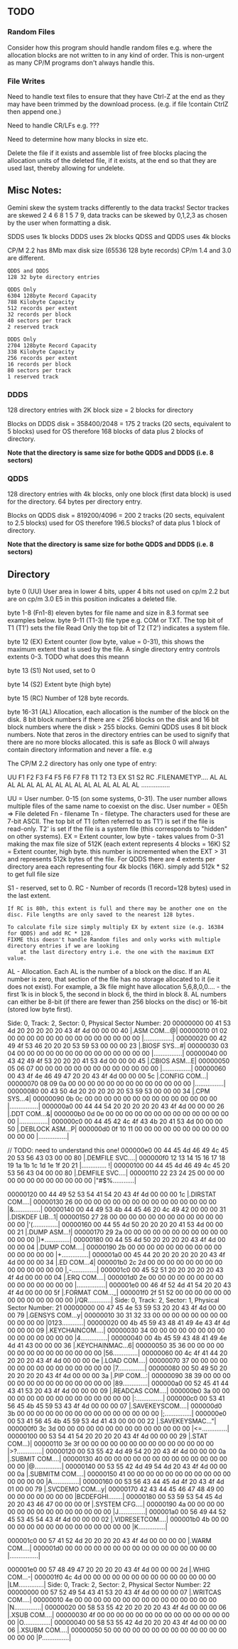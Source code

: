 ## TODO

### Random Files

Consider how this program should handle random files e.g. where the allocation blocks are not written to in any kind of order. This is non-urgent as many CP/M programs don't always handle this.
  
### File Writes

Need to handle text files to ensure that they have Ctrl-Z at the end as they may have been trimmed by the download process.
(e.g. if file !contain CtrlZ then append one.)

Need to handle CR/LFs e.g. ???

Need to determine how many blocks in size etc. 

Delete the file if it exists and assemble list of free blocks placing the allocation units of the deleted file, if it exists, at the end so that they are used last, thereby allowing for undelete.

## Misc Notes:

Gemini skew the system tracks differently to the data tracks! Sector trackes are skewed 2 4 6 8 1 5 7 9, data tracks can be skewed by 0,1,2,3 as chosen by the user when formatting a disk.

SDDS uses 1k blocks
DDDS uses 2k blocks
QDSS and QDDS uses 4k blocks

CP/M 2.2 has 8Mb max disk size (65536 128 byte records) CP/m 1.4 and 3.0 are different.

    
    
    QDDS and DDDS
    128 32 byte directory entries
    
    QDDS Only
    6304 128byte Record Capacity
    788 Kilobyte Capacity
    512 records per extent
    32 records per block
    40 sectors per track
    2 reserved track
    
    DDDS Only
    2704 128byte Record Capacity
    338 Kilobyte Capacity
    256 records per extent
    16 records per block
    80 sectors per track
    1 reserved track



### DDDS

128 directory entries with 2K block size = 2 blocks for directory

Blocks on DDDS disk =  358400/2048 = 175
2 tracks (20 sects, equivalent to 5 blocks) used for OS therefore 168 blocks of data plus 2 blocks of directory.

__Note that the directory is same size for bothe QDDS and DDDS (i.e. 8 sectors)__

### QDDS

128 directory entries with 4k blocks, only one block (first data block) is used for the directory. 64 bytes per directory entry.

Blocks on QDDS disk =  819200/4096 = 200
2 tracks (20 sects, equivalent to 2.5 blocks) used for OS therefore 196.5 blocks? of data plus 1 block of directory.

__Note that the directory is same size for bothe QDDS and DDDS (i.e. 8 sectors)__

## Directory

byte 0	(UU)		User area in lower 4 bits, upper 4 bits not used on cp/m 2.2 but are on cp/m 3.0
					E5 in this position indicates a deleted file.

byte 1-8 (Fn1-8) 	eleven bytes for file name and size in 8.3 format see examples below.
byte 9-11 (T1-3) 	file type e.g. COM or TXT. The top bit of T1 (T1') sets the file Read Only the top bit of T2 (T2')
					indicates a system file.

byte 12 (EX)		Extent counter (low byte, value = 0-31), this shows the maximum extent that is used by the file. A single directory entry controls extents 0-3. TODO what does this meann

byte 13 (S1)		Not used, set to 0

byte 14 (S2)		Extent byte  (high byte)

byte 15 (RC)		Number of 128 byte records.

byte 16-31 (AL)		Allocation, each allocation is the number of the block on the disk. 8 bit block numbers if there
					are < 256 blocks on the disk and 16 bit block numbers where the disk > 255 blocks. Gemini QDDS
					uses 8 bit block numbers. Note that zeros in the directory entries can be used to signify that
					there are no more blocks allocated. this is safe as Block 0 will always contain directory
					information and never a file.
e.g

The CP/M 2.2 directory has only one type of entry:

UU F1 F2 F3 F4 F5 F6 F7 F8 T1 T2 T3 EX S1 S2 RC   .FILENAMETYP....
AL AL AL AL AL AL AL AL AL AL AL AL AL AL AL AL   ................

UU = User number. 0-15 (on some systems, 0-31). The user number allows multiple
    files of the same name to coexist on the disc.
     User number = 0E5h => File deleted
Fn - filename
Tn - filetype. The characters used for these are 7-bit ASCII.
       The top bit of T1 (often referred to as T1') is set if the file is
     read-only.
       T2' is set if the file is a system file (this corresponds to "hidden" on
     other systems).
EX = Extent counter, low byte - takes values from 0-31 making the max file size of 512K (each extent represents 4 blocks = 16K)
S2 = Extent counter, high byte. this number is incremented when the EXT > 31 and represents 512k bytes of the file.
		For QDDS there are 4 extents per directory area each representing four 4k blocks (16K).
		simply add 512k * S2 to get full file size

S1 - reserved, set to 0.
RC - Number of records (1 record=128 bytes) used in the last extent.

    If RC is 80h, this extent is full and there may be another one on the
    disc. File lengths are only saved to the nearest 128 bytes.

	To calculate file size simply multiply EX by extent size (e.g. 16384 for QDDS) and add RC * 128.
	FIXME this doesn't handle Random files and only works with multiple directory entries if we are looking
		at the last directory entry i.e. the one with the maximum EXT value.

AL - Allocation. Each AL is the number of a block on the disc. If an AL
    number is zero, that section of the file has no storage allocated to it
    (ie it does not exist). For example, a 3k file might have allocation
    5,6,8,0,0.... - the first 1k is in block 5, the second in block 6, the
    third in block 8.
     AL numbers can either be 8-bit (if there are fewer than 256 blocks on the
    disc) or 16-bit (stored low byte first).

Side: 0, Track: 2, Sector: 0, Physical Sector Number: 20
00000000  00 41 53 4d 20 20 20 20  20 43 4f 4d 00 00 00 40  |.ASM     COM...@|
00000010  01 02 00 00 00 00 00 00  00 00 00 00 00 00 00 00  |................|
00000020  00 42 49 4f 53 46 20 20  20 53 59 53 00 00 00 23  |.BIOSF   SYS...#|
00000030  03 04 00 00 00 00 00 00  00 00 00 00 00 00 00 00  |................|
00000040  00 43 42 49 4f 53 20 20  20 41 53 4d 00 00 00 45  |.CBIOS   ASM...E|
00000050  05 06 07 00 00 00 00 00  00 00 00 00 00 00 00 00  |................|
00000060  00 43 4f 4e 46 49 47 20  20 43 4f 4d 00 00 00 5c  |.CONFIG  COM...\|
00000070  08 09 0a 00 00 00 00 00  00 00 00 00 00 00 00 00  |................|
00000080  00 43 50 4d 20 20 20 20  20 53 59 53 00 00 00 34  |.CPM     SYS...4|
00000090  0b 0c 00 00 00 00 00 00  00 00 00 00 00 00 00 00  |................|
000000a0  00 44 44 54 20 20 20 20  20 43 4f 4d 00 00 00 26  |.DDT     COM...&|
000000b0  0d 0e 00 00 00 00 00 00  00 00 00 00 00 00 00 00  |................|
000000c0  00 44 45 42 4c 4f 43 4b  20 41 53 4d 00 00 00 50  |.DEBLOCK ASM...P|
000000d0  0f 10 11 00 00 00 00 00  00 00 00 00 00 00 00 00  |................|

// TODO: need to understand this one!
000000e0  00 44 45 4d 46 49 4c 45  20 53 56 43 03 00 00 80  |.DEMFILE SVC....|
000000f0  12 13 14 15 16 17 18 19  1a 1b 1c 1d 1e 1f 20 21  |.............. !|
00000100  00 44 45 4d 46 49 4c 45  20 53 56 43 04 00 00 80  |.DEMFILE SVC....|
00000110  22 23 24 25 00 00 00 00  00 00 00 00 00 00 00 00  |"#$%............|

00000120  00 44 49 52 53 54 41 54  20 43 4f 4d 00 00 00 1c  |.DIRSTAT COM....|
00000130  26 00 00 00 00 00 00 00  00 00 00 00 00 00 00 00  |&...............|
00000140  00 44 49 53 4b 44 45 46  20 4c 49 42 00 00 00 31  |.DISKDEF LIB...1|
00000150  27 28 00 00 00 00 00 00  00 00 00 00 00 00 00 00  |'(..............|
00000160  00 44 55 4d 50 20 20 20  20 41 53 4d 00 00 00 21  |.DUMP    ASM...!|
00000170  29 2a 00 00 00 00 00 00  00 00 00 00 00 00 00 00  |)*..............|
00000180  00 44 55 4d 50 20 20 20  20 43 4f 4d 00 00 00 04  |.DUMP    COM....|
00000190  2b 00 00 00 00 00 00 00  00 00 00 00 00 00 00 00  |+...............|
000001a0  00 45 44 20 20 20 20 20  20 43 4f 4d 00 00 00 34  |.ED      COM...4|
000001b0  2c 2d 00 00 00 00 00 00  00 00 00 00 00 00 00 00  |,-..............|
000001c0  00 45 52 51 20 20 20 20  20 43 4f 4d 00 00 00 04  |.ERQ     COM....|
000001d0  2e 00 00 00 00 00 00 00  00 00 00 00 00 00 00 00  |................|
000001e0  00 46 4f 52 4d 41 54 20  20 43 4f 4d 00 00 00 5f  |.FORMAT  COM..._|
000001f0  2f 51 52 00 00 00 00 00  00 00 00 00 00 00 00 00  |/QR.............|
Side: 0, Track: 2, Sector: 1, Physical Sector Number: 21
00000000  00 47 45 4e 53 59 53 20  20 43 4f 4d 00 00 00 79  |.GENSYS  COM...y|
00000010  30 31 32 33 00 00 00 00  00 00 00 00 00 00 00 00  |0123............|
00000020  00 4b 45 59 43 48 41 49  4e 43 4f 4d 00 00 00 09  |.KEYCHAINCOM....|
00000030  34 00 00 00 00 00 00 00  00 00 00 00 00 00 00 00  |4...............|
00000040  00 4b 45 59 43 48 41 49  4e 4d 41 43 00 00 00 36  |.KEYCHAINMAC...6|
00000050  35 36 00 00 00 00 00 00  00 00 00 00 00 00 00 00  |56..............|
00000060  00 4c 4f 41 44 20 20 20  20 43 4f 4d 00 00 00 0e  |.LOAD    COM....|
00000070  37 00 00 00 00 00 00 00  00 00 00 00 00 00 00 00  |7...............|
00000080  00 50 49 50 20 20 20 20  20 43 4f 4d 00 00 00 3a  |.PIP     COM...:|
00000090  38 39 00 00 00 00 00 00  00 00 00 00 00 00 00 00  |89..............|
000000a0  00 52 45 41 44 43 41 53  20 43 4f 4d 00 00 00 09  |.READCAS COM....|
000000b0  3a 00 00 00 00 00 00 00  00 00 00 00 00 00 00 00  |:...............|
000000c0  00 53 41 56 45 4b 45 59  53 43 4f 4d 00 00 00 07  |.SAVEKEYSCOM....|
000000d0  3b 00 00 00 00 00 00 00  00 00 00 00 00 00 00 00  |;...............|
000000e0  00 53 41 56 45 4b 45 59  53 4d 41 43 00 00 00 22  |.SAVEKEYSMAC..."|
000000f0  3c 3d 00 00 00 00 00 00  00 00 00 00 00 00 00 00  |<=..............|
00000100  00 53 54 41 54 20 20 20  20 43 4f 4d 00 00 00 29  |.STAT    COM...)|
00000110  3e 3f 00 00 00 00 00 00  00 00 00 00 00 00 00 00  |>?..............|
00000120  00 53 55 42 4d 49 54 20  20 43 4f 4d 00 00 00 0a  |.SUBMIT  COM....|
00000130  40 00 00 00 00 00 00 00  00 00 00 00 00 00 00 00  |@...............|
00000140  00 53 55 42 4d 49 54 4d  20 43 4f 4d 00 00 00 0a  |.SUBMITM COM....|
00000150  41 00 00 00 00 00 00 00  00 00 00 00 00 00 00 00  |A...............|
00000160  00 53 56 43 44 45 4d 4f  20 43 4f 4d 01 00 00 79  |.SVCDEMO COM...y|
00000170  42 43 44 45 46 47 48 49  00 00 00 00 00 00 00 00  |BCDEFGHI........|
00000180  00 53 59 53 54 45 4d 20  20 43 46 47 00 00 00 0f  |.SYSTEM  CFG....|
00000190  4a 00 00 00 00 00 00 00  00 00 00 00 00 00 00 00  |J...............|
000001a0  00 56 49 44 52 45 53 45  54 43 4f 4d 00 00 00 02  |.VIDRESETCOM....|
000001b0  4b 00 00 00 00 00 00 00  00 00 00 00 00 00 00 00  |K...............|

000001c0  00 57 41 52 4d 20 20 20  20 43 4f 4d 00 00 00 00  |.WARM    COM....|
000001d0  00 00 00 00 00 00 00 00  00 00 00 00 00 00 00 00  |................|

000001e0  00 57 48 49 47 20 20 20  20 43 4f 4d 00 00 00 2d  |.WHIG    COM...-|
000001f0  4c 4d 00 00 00 00 00 00  00 00 00 00 00 00 00 00  |LM..............|
Side: 0, Track: 2, Sector: 2, Physical Sector Number: 22
00000000  00 57 52 49 54 43 41 53  20 43 4f 4d 00 00 00 07  |.WRITCAS COM....|
00000010  4e 00 00 00 00 00 00 00  00 00 00 00 00 00 00 00  |N...............|
00000020  00 58 53 55 42 20 20 20  20 43 4f 4d 00 00 00 06  |.XSUB    COM....|
00000030  4f 00 00 00 00 00 00 00  00 00 00 00 00 00 00 00  |O...............|
00000040  00 58 53 55 42 4d 20 20  20 43 4f 4d 00 00 00 06  |.XSUBM   COM....|
00000050  50 00 00 00 00 00 00 00  00 00 00 00 00 00 00 00  |P...............|




